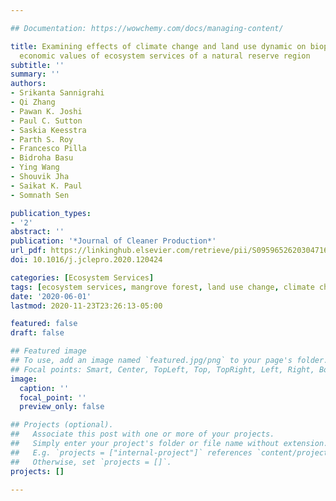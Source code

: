 ```yaml
---

## Documentation: https://wowchemy.com/docs/managing-content/

title: Examining effects of climate change and land use dynamic on biophysical and
  economic values of ecosystem services of a natural reserve region
subtitle: ''
summary: ''
authors:
- Srikanta Sannigrahi
- Qi Zhang
- Pawan K. Joshi
- Paul C. Sutton
- Saskia Keesstra
- Parth S. Roy
- Francesco Pilla
- Bidroha Basu
- Ying Wang
- Shouvik Jha
- Saikat K. Paul
- Somnath Sen

publication_types: 
- '2'
abstract: ''
publication: '*Journal of Cleaner Production*'
url_pdf: https://linkinghub.elsevier.com/retrieve/pii/S0959652620304716
doi: 10.1016/j.jclepro.2020.120424

categories: [Ecosystem Services]
tags: [ecosystem services, mangrove forest, land use change, climate change]
date: '2020-06-01'
lastmod: 2020-11-23T23:26:13-05:00

featured: false
draft: false

## Featured image
## To use, add an image named `featured.jpg/png` to your page's folder.
## Focal points: Smart, Center, TopLeft, Top, TopRight, Left, Right, BottomLeft, Bottom, BottomRight.
image:
  caption: ''
  focal_point: ''
  preview_only: false

## Projects (optional).
##   Associate this post with one or more of your projects.
##   Simply enter your project's folder or file name without extension.
##   E.g. `projects = ["internal-project"]` references `content/project/deep-learning/index.md`.
##   Otherwise, set `projects = []`.
projects: []

---
```

